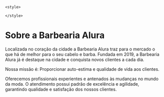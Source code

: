 <!DOCTPE html>	
<html lang="pt-br">
<head>
	<meta charset="UTF-8">
	<title> barbeaira alura </title>
	<link real="stylesheet" href="style.css">

	<style>

	</style>	

</head>

<h1> Sobre a Barbearia Alura</h1>

<p> Localizada no coração da cidade a Barbearia Alura traz para o mercado o que há de melhor para o seu cabelo e barba. Fundada em 2019, a Barbearia Alura já é destaque na cidade e conquista novos clientes a cada dia.</p>

<p> Nossa missão é: Proporcionar auto-estima e qualidade de vida aos clientes.</p>

<p> Oferecemos profissionais experientes e antenados às mudanças no mundo da moda. O atendimento possui padrão de excelência e agilidade, garantindo qualidade e satisfação dos nossos clientes.</p>
